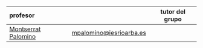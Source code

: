 <!-- TITLE: Filosofía -->

| profesor                                               |                          |tutor del grupo|
|:-------------------------------------------------------|-------------------------:|:-:|
|[Montserrat Palomino](/departamento/filosofia/mpalomino)             |mpalomino@iesrioarba.es  ||

